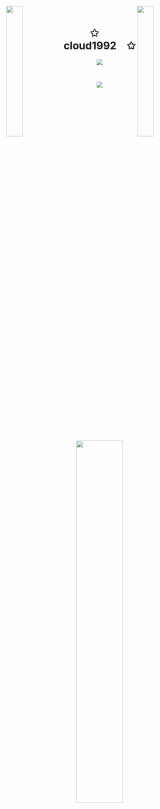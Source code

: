 <img align="left" src="https://user-images.githubusercontent.com/65187002/144930161-2f783401-8d27-4fdf-a2f7-cc0ba32f1f1f.gif" width="30%" style="display:inline;"><img align="right" src="https://user-images.githubusercontent.com/65187002/144930161-2f783401-8d27-4fdf-a2f7-cc0ba32f1f1f.gif" width="30%" style="display:inline;">
<br>
<p align="center">
    <h1 align="center">✩&emsp;cloud1992&emsp;✩</h1>
</p>
<p align="center">
    <img src="https://readme-typing-svg.herokuapp.com/?lines=Bazingaaaaaaa;Welcome+to+my+profile!;Have+a+look+around!&font=Fira%20Code&color=%23D62F79&center=true&width=280&height=50">
</p>
<br>
<p align="center">
    <img id="preview" src="https://komarev.com/ghpvc/?username=cloud1992&color=grey">
</p>
<p align="center">
    <a href="https://github.com/cloud1992"><img width="50%" src="https://github-readme-stats.vercel.app/api/top-langs/?username=cloud1992&theme=dark&hide=html,css,cmake&layout=compact&langs_count=5&bg_color=101010&hide_title=true"></a>
</p>
